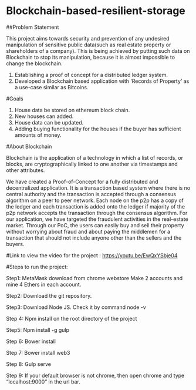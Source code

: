 # Blockchain-based-resilient-storage
##Problem Statement

This project aims towards security and prevention of any undesired manipulation of sensitive public data(such as real estate property or shareholders of a company). This is being achieved by putting such data on Blockchain to stop its manipulation, because it is almost impossible to change the blockchain.

1. Establishing a proof of concept for a distributed ledger system.
2. Developed a Blockchain based application with ‘Records of Property’ as a use-case similar as Bitcoins.

#Goals

1. House data be stored on ethereum block chain.
2. New houses can added.
3. House data can be updated.
4. Adding buying functionality for the houses if the buyer has sufficient amounts of money.
  
#About Blockchain

Blockchain is the application of a technology in which a list of records, or blocks, are cryptographically linked to one another via timestamps and other attributes. 

We have created a Proof-of-Concept for a fully distributed and decentralized application. It is a transaction based system where there is no central authority and the transaction is accepted through a consensus algorithm on a peer to peer network. Each node on the p2p has a copy of the ledger and each transaction is added onto the ledger if majority of the p2p network accepts the transaction through the consensus algorithm. For our application, we have targeted the fraudulent activities in the real-estate market. Through our PoC, the users can easily buy and sell their property without worrying about fraud and about paying the middlemen for a transaction that should not include anyone other than the sellers and the  buyers.
  
#Link to view the video for the project : https://youtu.be/EwQxYSbje04
 
#Steps to run the project:

Step1:
MetaMask download from chrome webstore
Make 2 accounts and mine 4 Ethers in each account.

Step2:
Download the git repository.

Step3:
Download Node JS. Check   it by command node -v

Step 4:
Npm install on the root directory of the project

Step5:
Npm install -g gulp

Step 6:
Bower install

Step 7:
Bower install web3

Step 8:
Gulp serve

Step 9:
If your default browser is not chrome, then open chrome and type “localhost:9000” in the url bar.
